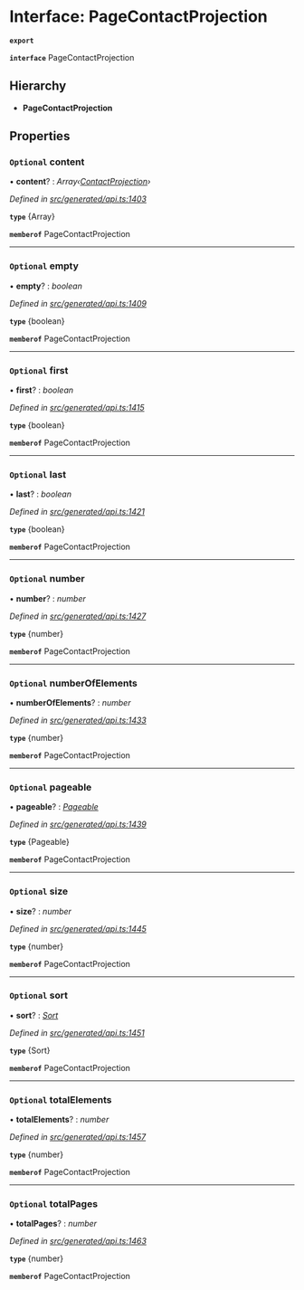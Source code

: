 # Interface: PageContactProjection

**`export`** 

**`interface`** PageContactProjection

## Hierarchy

* **PageContactProjection**

## Properties

### `Optional` content

• **content**? : *Array‹[ContactProjection](_generated_api_.contactprojection.md)›*

*Defined in [src/generated/api.ts:1403](https://github.com/mailslurp/mailslurp-client-ts-js/blob/5d485ad/src/generated/api.ts#L1403)*

**`type`** {Array<ContactProjection>}

**`memberof`** PageContactProjection

___

### `Optional` empty

• **empty**? : *boolean*

*Defined in [src/generated/api.ts:1409](https://github.com/mailslurp/mailslurp-client-ts-js/blob/5d485ad/src/generated/api.ts#L1409)*

**`type`** {boolean}

**`memberof`** PageContactProjection

___

### `Optional` first

• **first**? : *boolean*

*Defined in [src/generated/api.ts:1415](https://github.com/mailslurp/mailslurp-client-ts-js/blob/5d485ad/src/generated/api.ts#L1415)*

**`type`** {boolean}

**`memberof`** PageContactProjection

___

### `Optional` last

• **last**? : *boolean*

*Defined in [src/generated/api.ts:1421](https://github.com/mailslurp/mailslurp-client-ts-js/blob/5d485ad/src/generated/api.ts#L1421)*

**`type`** {boolean}

**`memberof`** PageContactProjection

___

### `Optional` number

• **number**? : *number*

*Defined in [src/generated/api.ts:1427](https://github.com/mailslurp/mailslurp-client-ts-js/blob/5d485ad/src/generated/api.ts#L1427)*

**`type`** {number}

**`memberof`** PageContactProjection

___

### `Optional` numberOfElements

• **numberOfElements**? : *number*

*Defined in [src/generated/api.ts:1433](https://github.com/mailslurp/mailslurp-client-ts-js/blob/5d485ad/src/generated/api.ts#L1433)*

**`type`** {number}

**`memberof`** PageContactProjection

___

### `Optional` pageable

• **pageable**? : *[Pageable](_generated_api_.pageable.md)*

*Defined in [src/generated/api.ts:1439](https://github.com/mailslurp/mailslurp-client-ts-js/blob/5d485ad/src/generated/api.ts#L1439)*

**`type`** {Pageable}

**`memberof`** PageContactProjection

___

### `Optional` size

• **size**? : *number*

*Defined in [src/generated/api.ts:1445](https://github.com/mailslurp/mailslurp-client-ts-js/blob/5d485ad/src/generated/api.ts#L1445)*

**`type`** {number}

**`memberof`** PageContactProjection

___

### `Optional` sort

• **sort**? : *[Sort](_generated_api_.sort.md)*

*Defined in [src/generated/api.ts:1451](https://github.com/mailslurp/mailslurp-client-ts-js/blob/5d485ad/src/generated/api.ts#L1451)*

**`type`** {Sort}

**`memberof`** PageContactProjection

___

### `Optional` totalElements

• **totalElements**? : *number*

*Defined in [src/generated/api.ts:1457](https://github.com/mailslurp/mailslurp-client-ts-js/blob/5d485ad/src/generated/api.ts#L1457)*

**`type`** {number}

**`memberof`** PageContactProjection

___

### `Optional` totalPages

• **totalPages**? : *number*

*Defined in [src/generated/api.ts:1463](https://github.com/mailslurp/mailslurp-client-ts-js/blob/5d485ad/src/generated/api.ts#L1463)*

**`type`** {number}

**`memberof`** PageContactProjection
